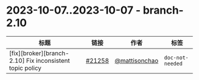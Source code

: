 # 2023-10-07..2023-10-07 - branch-2.10
| 标题 | 链接 | 作者 | 标签 |
| - | :--: | :--: | - |
| [fix][broker][branch-2.10] Fix inconsistent topic policy | [#21258](https://github.com/apache/pulsar/pull/21258) | [@mattisonchao](https://github.com/mattisonchao) | `doc-not-needed`  | 
